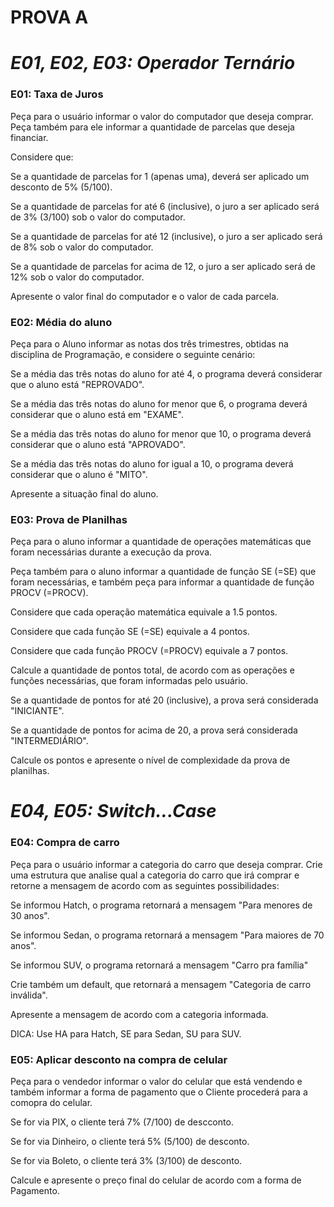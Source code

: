 # **PROVA A**
# *E01, E02, E03: Operador Ternário*

### **E01: Taxa de Juros**
Peça para o usuário informar o valor do computador que deseja comprar. Peça também para ele informar a quantidade de parcelas que deseja financiar.

Considere que:

Se a quantidade de parcelas for 1 (apenas uma), deverá ser aplicado um desconto de 5% (5/100).

Se a quantidade de parcelas for até 6 (inclusive), o juro a ser aplicado será de 3% (3/100) sob o valor do computador.

Se a quantidade de parcelas for até 12 (inclusive), o juro a ser aplicado será de 8% sob o valor do computador.

Se a quantidade de parcelas for acima de 12, o juro a ser aplicado será de 12% sob o valor do computador.

Apresente o valor final do computador e o valor de cada parcela.

### **E02: Média do aluno**
Peça para o Aluno informar as notas dos três trimestres, obtidas na disciplina de Programação, e considere o seguinte cenário:

Se a média das três notas do aluno for até 4, o programa deverá considerar que o aluno está "REPROVADO".

Se a média das três notas do aluno for menor que 6, o programa deverá considerar que o aluno está em "EXAME".

Se a média das três notas do aluno for menor que 10, o programa deverá considerar que o aluno está "APROVADO".

Se a média das três notas do aluno for igual a 10, o programa deverá considerar que o aluno é "MITO".

Apresente a situação final do aluno.

### **E03: Prova de Planilhas**
Peça para o aluno informar a quantidade de operações matemáticas que foram necessárias durante a execução da prova.

Peça também para o aluno informar a quantidade de função SE (=SE) que foram necessárias, e também peça para informar a quantidade de função PROCV (=PROCV).

Considere que cada operação matemática equivale a 1.5 pontos.

Considere que cada função SE (=SE) equivale a 4 pontos.

Considere que cada função PROCV (=PROCV) equivale a 7 pontos.

Calcule a quantidade de pontos total, de acordo com as operações e funções necessárias, que foram informadas pelo usuário.

Se a quantidade de pontos for até 20 (inclusive), a prova será considerada "INICIANTE".

Se a quantidade de pontos for acima de 20, a prova será considerada "INTERMEDIÁRIO".
    
Calcule os pontos e apresente o nível de complexidade da prova de planilhas.

# *E04, E05: Switch...Case*

### **E04: Compra de carro**
Peça para o usuário informar a categoria do carro que deseja comprar. Crie uma estrutura que analise qual a categoria do carro que irá comprar e retorne a mensagem de acordo com as seguintes possibilidades:

Se informou Hatch, o programa retornará a mensagem "Para menores de 30 anos".

Se informou Sedan, o programa retornará a mensagem "Para maiores de 70 anos".

Se informou SUV, o programa retornará a mensagem "Carro pra família"

Crie também um default, que retornará a mensagem "Categoria de carro inválida".

Apresente a mensagem de acordo com a categoria informada.

DICA: Use HA para Hatch, SE para Sedan, SU para SUV.

### **E05: Aplicar desconto na compra de celular**
Peça para o vendedor informar o valor do celular que está vendendo e também informar a forma de pagamento que o Cliente procederá para a comopra do celular.

Se for via PIX, o cliente terá 7% (7/100) de descconto.

Se for via Dinheiro, o cliente terá 5% (5/100) de desconto.

Se for via Boleto, o cliente terá 3% (3/100) de desconto.

Calcule e apresente o preço final do celular de acordo com a forma de Pagamento.